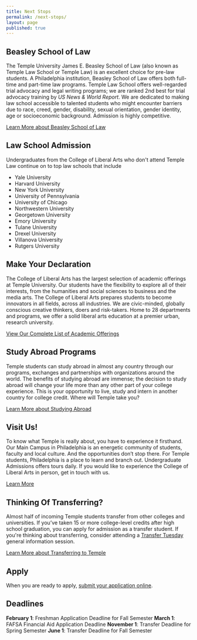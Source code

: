 ```yaml
---
title: Next Stops
permalink: /next-stops/
layout: page
published: true
---
```


## Beasley School of Law
The Temple University James E. Beasley School of Law (also known as Temple Law School or Temple Law) is an excellent choice for pre-law students. A Philadelphia institution, Beasley School of Law offers both full-time and part-time law programs. Temple Law School offers well-regarded trial advocacy and legal writing programs; we are ranked 2nd best for trial advocacy training by _US News & World Report_. We are dedicated to making law school accessible to talented students who might encounter barriers due to race, creed, gender, disability, sexual orientation, gender identity, age or socioeconomic background. Admission is highly competitive. 

[Learn More about Beasley School of Law](https://www.law.temple.edu/)

## Law School Admission
Undergraduates from the College of Liberal Arts who don't attend Temple Law continue on to top law schools that include

- Yale University
- Harvard University
- New York University
- University of Pennsylvania
- University of Chicago
- Northwestern University
- Georgetown University
- Emory University
- Tulane University
- Drexel University
- Villanova University
- Rutgers University

## Make Your Declaration
The College of Liberal Arts has the largest selection of academic offerings at Temple University. Our students have the flexibility to explore all of their interests, from the humanities and social sciences to business and the media arts. The College of Liberal Arts prepares students to become innovators in all fields, across all industries. We are civic-minded, globally conscious creative thinkers, doers and risk-takers. Home to 28 departments and programs, we offer a solid liberal arts education at a premier urban, research university.

[View Our Complete List of Academic Offerings](http://www.liberalarts.temple.edu)

## Study Abroad Programs
Temple students can study abroad in almost any country through our programs, exchanges and partnerships with organizations around the world. The benefits of studying abroad are immense; the decision to study abroad will change your life more than any other part of your college experience. This is your opportunity to live, study and intern in another country for college credit. Where will Temple take you? 

[Learn More about Studying Abroad](https://studyabroad.temple.edu/)

## Visit Us!
To know what Temple is really about, you have to experience it firsthand. Our Main Campus in Philadelphia is an energetic community of students, faculty and local culture. And the opportunities don’t stop there. For Temple students, Philadelphia is a place to learn and branch out. Undergraduate Admissions offers tours daily. If you would like to experience the College of Liberal Arts in person, get in touch with us.

[Learn More](http://admissions.temple.edu/visit)

## Thinking Of Transferring?
Almost half of incoming Temple students transfer from other colleges and universities. If you’ve taken 15 or more college-level credits after high school graduation, you can apply for admission as a transfer student.  If you're thinking about transferring, consider attending a [Transfer Tuesday](http://admissions.temple.edu/visit/transfer-tuesday) general information session.

[Learn More about Transferring to Temple](http://admissions.temple.edu/apply/transfer-applicant)

## Apply
When you are ready to apply, [submit your application online](http://admissions.temple.edu/apply).

## Deadlines
**February 1**: Freshman Application Deadline for Fall Semester
**March 1**: FAFSA Financial Aid Application Deadline
**November 1**: Transfer Deadline for Spring Semester
**June 1**: Transfer Deadline for Fall Semester
